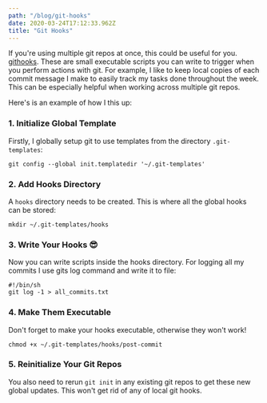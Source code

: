 ```yaml
---
path: "/blog/git-hooks"
date: 2020-03-24T17:12:33.962Z
title: "Git Hooks"
---
```


If you're using multiple git repos at once, this could be useful for you. 
[githooks](https://git-scm.com/docs/githooks). These are small executable scripts you can write to trigger when you 
perform actions with git. For example, I like to keep local copies of each commit message I make to easily 
track my tasks done throughout the week. This can be especially helpful when working across multiple git repos.


Here's is an example of how I this up:

### 1. Initialize Global Template
Firstly, I globally setup git to use templates from the directory `.git-templates`:

```shell script
git config --global init.templatedir '~/.git-templates'
```

### 2. Add Hooks Directory
A `hooks` directory needs to be created. This is where all the global hooks can be stored:

```shell script
mkdir ~/.git-templates/hooks
```
### 3. Write Your Hooks 😎
Now you can write scripts inside the hooks directory. For logging all my commits I use gits log command and write it to file:
```shell script
#!/bin/sh
git log -1 > all_commits.txt

```

### 4. Make Them Executable
Don't forget to make your hooks executable, otherwise they won't work!
```shell script
chmod +x ~/.git-templates/hooks/post-commit
```

### 5. Reinitialize Your Git Repos
You also need to rerun `git init` in any existing git repos to get these new global updates. This won't get rid of any 
of local git hooks.
